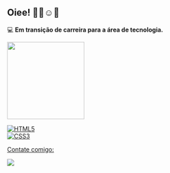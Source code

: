 ## Oiee! 👋🏻☺️🌺

💻 **Em transição de carreira para a área de tecnologia.**
 <div>
  <a href="https://github.com/zamperli">
  <img height="180em" src="https://github-readme-stats.vercel.app/api?username=zamperli&show_icons=true&theme=dracula&include_all_commits=true&count_private=true"/>
</div>

![HTML5](https://img.shields.io/badge/HTML5-E34F26?style=for-the-badge&logo=html5&logoColor=white)  
![CSS3](https://img.shields.io/badge/CSS3-1572B6?style=for-the-badge&logo=css3&logoColor=white)  
   
   Contate comigo:
   
<a href="https://www.linkedin.com/in/j%C3%BAlia-zamperlini-013778115/" target="_blank">
  <img src="https://img.shields.io/badge/-LinkedIn-%230077B5?style=for-the-badge&logo=linkedin&logoColor=white">
</a>

 
 

